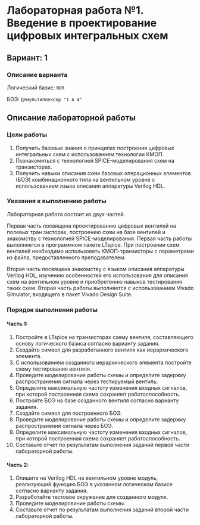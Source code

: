 # Лабораторная работа №1. Введение в проектирование цифровых интегральных схем

## Вариант: 1

### Описание варианта

Логический базис: `NOR`

БОЭ: `Демультиплексор "1 в 4"`

## Описание лабораторной работы

### Цели работы

1. Получить базовые знания о принципах построения цифровых интегральных схем с использованием технологии КМОП.
2. Познакомиться с технологией SPICE-моделирования схем на транзисторах.
3. Получить навыки описания схем базовых операционных элементов (БОЭ) комбинационного типа на вентильном уровне с использованием языка описания аппаратуры Verilog HDL.

### Указания к выполнению работы

Лабораторная работа состоит из двух частей.

Первая часть посвящена проектированию цифровых вентилей на полевых тран зисторах, построению схем на базе вентилей и знакомству с технологией SPICE-моделирования. Первая часть работы выполняется в программном пакете LTspice.
При построении схем вентилей необходимо использовать КМОП-транзисторы с параметрами из файла, предоставленного преподавателем.

Вторая часть посвящена знакомству с языком описания аппаратуры Verilog HDL,
изучению особенностей его использования для описания схем на вентильном уровне и
приобретению навыков тестирования таких схем. Вторая часть работы выполняется
с использованием Vivado Simulator, входящего в пакет Vivado Design Suite.

### Порядок выполнения работы

#### Часть 1:

  1. Постройте в LTspice на транзисторах схему вентиля, составляющего основу логического базиса согласно варианту задания.
  2. Создайте символ для разработанного вентиля как иерархического элемента.
  3. С использованием созданного иерархического элемента постройте схему тестирования вентиля.
  4. Проведите моделирование работы схемы и определите задержку распространения сигнала через тестируемый вентиль.
  5. Определите максимальную частоту изменения входных сигналов, при которой
  построенная схема сохраняет работоспособность.
  6. Постройте БОЭ на базе созданного вентиля согласно варианту задания.
  7. Создайте символ для построенного БОЭ.
  8. Проведите моделирование работы схемы и определите задержку распространения сигнала через БОЭ.
  9. Определите максимальную частоту изменения входных сигналов, при которой
  построенная схема сохраняет работоспособность.
  10. Составьте отчет по результатам выполнения заданий первой части лабораторной работы.

#### Часть 2:

  1. Опишите на Verilog HDL на вентильном уровне модуль, реализующий функцию БОЭ в указанном логическом базисе согласно варианту задания.
  2. Разработайте тестовое окружение для созданного модуля.
  3. Проведите моделирование работы схемы.
  4. Составьте отчет по результатам выполнения заданий второй части лабораторной работы.

